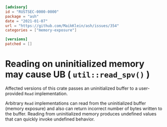 ```toml
[advisory]
id = "RUSTSEC-0000-0000"
package = "ash"
date = "2021-01-07"
url = "https://github.com/MaikKlein/ash/issues/354"
categories = ["memory-exposure"]

[versions]
patched = []
```

# Reading on uninitialized memory may cause UB ( `util::read_spv()` )

Affected versions of this crate passes an uninitialized buffer to a user-provided `Read` implementation.

Arbitrary `Read` implementations can read from the uninitialized buffer (memory exposure) and also can return incorrect number of bytes written to the buffer.
Reading from uninitialized memory produces undefined values that can quickly invoke undefined behavior.

